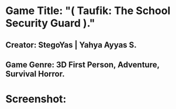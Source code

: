 # Game Title: "( Taufik: The School Security Guard )."
## Creator: StegoYas | Yahya Ayyas S.
## Game Genre: 3D First Person, Adventure, Survival Horror.

# Screenshot:
